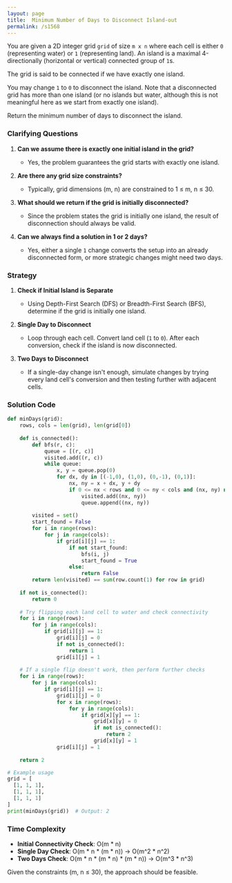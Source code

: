 ```yaml
---
layout: page
title:  Minimum Number of Days to Disconnect Island-out
permalink: /s1568
---
```


You are given a 2D integer grid `grid` of size `m x n` where each cell is either `0` (representing water) or `1` (representing land). An island is a maximal 4-directionally (horizontal or vertical) connected group of `1`s.

The grid is said to be connected if we have exactly one island.

You may change `1` to `0` to disconnect the island. Note that a disconnected grid has more than one island (or no islands but water, although this is not meaningful here as we start from exactly one island).

Return the minimum number of days to disconnect the island.

### Clarifying Questions

1. **Can we assume there is exactly one initial island in the grid?**
   - Yes, the problem guarantees the grid starts with exactly one island.

2. **Are there any grid size constraints?**
   - Typically, grid dimensions (m, n) are constrained to 1 ≤ m, n ≤ 30.

3. **What should we return if the grid is initially disconnected?**
   - Since the problem states the grid is initially one island, the result of disconnection should always be valid.

4. **Can we always find a solution in 1 or 2 days?**
   - Yes, either a single `1` change converts the setup into an already disconnected form, or more strategic changes might need two days.

### Strategy

1. **Check if Initial Island is Separate**
    - Using Depth-First Search (DFS) or Breadth-First Search (BFS), determine if the grid is initially one island.

2. **Single Day to Disconnect**
    - Loop through each cell. Convert land cell (`1` to `0`). After each conversion, check if the island is now disconnected.

3. **Two Days to Disconnect**
    - If a single-day change isn't enough, simulate changes by trying every land cell's conversion and then testing further with adjacent cells.

### Solution Code

```python
def minDays(grid):
    rows, cols = len(grid), len(grid[0])
    
    def is_connected():
        def bfs(r, c):
            queue = [(r, c)]
            visited.add((r, c))
            while queue:
                x, y = queue.pop(0)
                for dx, dy in [(-1,0), (1,0), (0,-1), (0,1)]:
                    nx, ny = x + dx, y + dy
                    if 0 <= nx < rows and 0 <= ny < cols and (nx, ny) not in visited and grid[nx][ny] == 1:
                        visited.add((nx, ny))
                        queue.append((nx, ny))
        
        visited = set()
        start_found = False
        for i in range(rows):
            for j in range(cols):
                if grid[i][j] == 1:
                    if not start_found:
                        bfs(i, j)
                        start_found = True
                    else:
                        return False
        return len(visited) == sum(row.count(1) for row in grid)
    
    if not is_connected():
        return 0
    
    # Try flipping each land cell to water and check connectivity
    for i in range(rows):
        for j in range(cols):
            if grid[i][j] == 1:
                grid[i][j] = 0
                if not is_connected():
                    return 1
                grid[i][j] = 1
    
    # If a single flip doesn't work, then perform further checks
    for i in range(rows):
        for j in range(cols):
            if grid[i][j] == 1:
                grid[i][j] = 0
                for x in range(rows):
                    for y in range(cols):
                        if grid[x][y] == 1:
                            grid[x][y] = 0
                            if not is_connected():
                                return 2
                            grid[x][y] = 1
                grid[i][j] = 1
    
    return 2

# Example usage
grid = [
  [1, 1, 1],
  [1, 1, 1],
  [1, 1, 1]
]
print(minDays(grid))  # Output: 2
```

### Time Complexity

- **Initial Connectivity Check**: O(m * n)
- **Single Day Check**: O(m * n * (m * n)) -> O(m^2 * n^2)
- **Two Days Check**: O(m * n * (m * n) * (m * n)) -> O(m^3 * n^3)

Given the constraints (m, n ≤ 30), the approach should be feasible.

